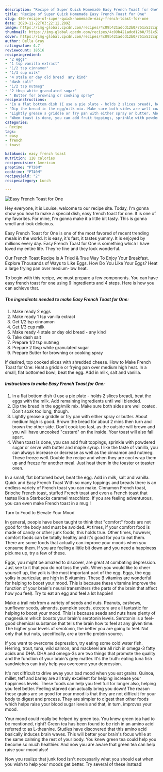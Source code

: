 ```yaml
---
description: "Recipe of Super Quick Homemade Easy French Toast for One"
title: "Recipe of Super Quick Homemade Easy French Toast for One"
slug: 480-recipe-of-super-quick-homemade-easy-french-toast-for-one
date: 2020-11-22T03:22:12.289Z
image: https://img-global.cpcdn.com/recipes/4c09b421adcd12b0/751x532cq70/easy-french-toast-for-one-recipe-main-photo.jpg
thumbnail: https://img-global.cpcdn.com/recipes/4c09b421adcd12b0/751x532cq70/easy-french-toast-for-one-recipe-main-photo.jpg
cover: https://img-global.cpcdn.com/recipes/4c09b421adcd12b0/751x532cq70/easy-french-toast-for-one-recipe-main-photo.jpg
author: Della Gray
ratingvalue: 4.7
reviewcount: 18516
recipeingredient:
- "2 eggs"
- "1 tsp vanilla extract"
- "1/2 tsp cinnamon"
- "1/3 cup milk"
- "4 stale or day old bread  any kind"
- "dash salt"
- "1/2 tsp nutmeg"
- "2 tbsp white granulated sugar"
- " Butter for browning or cooking spray"
recipeinstructions:
- "In a flat bottom dish (I use a pie plate - holds 2 slices bread), beat the eggs with the milk. Add remaining ingredients until well blended."
- "Dip the bread in the egg/milk mix. Make sure both sides are well coated. Don&#39;t soak too long, though."
- "Lightly grease a griddle or fry pan with either spray or butter. About medium high is good. Brown the bread for about 2 mins then turn and brown the other side. Don&#39;t cook too fast, as the outside will brown and you will have uncooked &#34;custard&#34; on the inside. Your toast will also fall apart."
- "When toast is done, you can add fruit toppings, sprinkle with powdered sugar or serve with butter and maple syrup. I like the taste of vanilla, you can always increase or decrease as well as the cinnamon and nutmeg. These freeze well. Double the recipe and when they are cool wrap them up and freeze for another meal. Just heat them in the toaster or toaster oven."
categories:
- Recipe
tags:
- easy
- french
- toast

katakunci: easy french toast 
nutrition: 128 calories
recipecuisine: American
preptime: "PT20M"
cooktime: "PT40M"
recipeyield: "2"
recipecategory: Lunch

---
```



![Easy French Toast for One](https://img-global.cpcdn.com/recipes/4c09b421adcd12b0/751x532cq70/easy-french-toast-for-one-recipe-main-photo.jpg)

Hey everyone, it is Louise, welcome to our recipe site. Today, I'm gonna show you how to make a special dish, easy french toast for one. It is one of my favorites. For mine, I'm gonna make it a little bit tasty. This is gonna smell and look delicious.

Easy French Toast for One is one of the most favored of recent trending meals in the world. It is easy, it's fast, it tastes yummy. It is enjoyed by millions every day. Easy French Toast for One is something which I have loved my entire life. They're fine and they look wonderful.

Our French Toast Recipe Is A Tried &amp; True Way To Enjoy Your Breakfast. Explore Thousands of Ways to Like Eggs. How Do You Like Your Eggs? Heat a large frying pan over medium-low heat.


To begin with this recipe, we must prepare a few components. You can have easy french toast for one using 9 ingredients and 4 steps. Here is how you can achieve that.

<!--inarticleads1-->

##### The ingredients needed to make Easy French Toast for One:

1. Make ready 2 eggs
1. Make ready 1 tsp vanilla extract
1. Get 1/2 tsp cinnamon
1. Get 1/3 cup milk
1. Make ready 4 stale or day old bread - any kind
1. Take dash salt
1. Prepare 1/2 tsp nutmeg
1. Prepare 2 tbsp white granulated sugar
1. Prepare  Butter for browning or cooking spray


If desired, top cooked slices with shredded cheese. How to Make French Toast for One: Heat a griddle or frying pan over medium high heat. In a small, flat bottomed bowl, beat the egg. Add in milk, salt and vanilla. 

<!--inarticleads2-->

##### Instructions to make Easy French Toast for One:

1. In a flat bottom dish (I use a pie plate - holds 2 slices bread), beat the eggs with the milk. Add remaining ingredients until well blended.
1. Dip the bread in the egg/milk mix. Make sure both sides are well coated. Don&#39;t soak too long, though.
1. Lightly grease a griddle or fry pan with either spray or butter. About medium high is good. Brown the bread for about 2 mins then turn and brown the other side. Don&#39;t cook too fast, as the outside will brown and you will have uncooked &#34;custard&#34; on the inside. Your toast will also fall apart.
1. When toast is done, you can add fruit toppings, sprinkle with powdered sugar or serve with butter and maple syrup. I like the taste of vanilla, you can always increase or decrease as well as the cinnamon and nutmeg. These freeze well. Double the recipe and when they are cool wrap them up and freeze for another meal. Just heat them in the toaster or toaster oven.


In a small, flat bottomed bowl, beat the egg. Add in milk, salt and vanilla. Quick and Easy French Toast With so many toppings and breads there is an endless variety of French toast you can make. Cinnamon French toast, Brioche French toast, stuffed French toast and even a French toast that tastes like a Starbucks caramel macchiato. If you are feeling adventurous, you can even make French toast in a mug ! 

Turn to Food to Elevate Your Mood


In general, people have been taught to think that "comfort" foods are not good for the body and must be avoided. At times, if your comfort food is made of candy or other junk foods, this holds true. Other times, however, comfort foods can be totally healthy and it's good for you to eat them. There are some foods that actually can improve your moods when you consume them. If you are feeling a little bit down and you need a happiness pick me up, try a few of these.

Eggs, you might be amazed to discover, are great at combating depression. Just see to it that you do not toss the yolk. When you would like to cheer yourself up, the yolk is the most important part of the egg. Eggs, the egg yolks in particular, are high in B vitamins. These B vitamins are wonderful for helping to boost your mood. This is because these vitamins improve the function of your brain's neural transmitters (the parts of the brain that affect how you feel). Try to eat an egg and feel a lot happier!

Make a trail mixfrom a variety of seeds and nuts. Peanuts, cashews, sunflower seeds, almonds, pumpkin seeds, etcetera are all fantastic for helping to boost your mood. This is because seeds and nuts have plenty of magnesium which boosts your brain's serotonin levels. Serotonin is a feel-good chemical substance that tells the brain how to feel at any given time. The higher your levels of serotonin, the better you are going to feel. Not only that but nuts, specifically, are a terrific protein source.

If you want to overcome depression, try eating some cold water fish. Herring, trout, tuna, wild salmon, and mackerel are all rich in omega-3 fatty acids and DHA. DHA and omega-3s are two things that promote the quality and the function of your brain's grey matter. It's the truth: eating tuna fish sandwiches can truly help you overcome your depression. 

It's not difficult to drive away your bad mood when you eat grains. Quinoa, millet, teff and barley are all truly excellent for helping increase your happiness levels. These foods can help you feel full for longer also, helping you feel better. Feeling starved can actually bring you down! The reason these grains are so good for your mood is that they are not difficult for your body to digest and process. They are simpler to digest than other foods which helps raise your blood sugar levels and that, in turn, improves your mood.

Your mood could really be helped by green tea. You knew green tea had to be mentioned, right? Green tea has been found to be rich in an amino acid referred to as L-theanine. Studies have discovered that this amino acid basically induces brain waves. This will better your brain's focus while at the same calming the rest of your body. You knew green tea could help you become so much healthier. And now you are aware that green tea can help raise your mood also!

Now you realize that junk food isn't necessarily what you should eat when you wish to help your moods get better. Try several of these instead!

